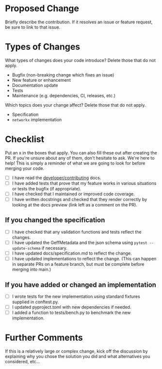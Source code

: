 # Proposed Change
Briefly describe the contribution. If it resolves an issue or feature request, be sure to link to that issue.

# Types of Changes
What types of changes does your code introduce? Delete those that do not apply.
- Bugfix (non-breaking change which fixes an issue)
- New feature or enhancement
- Documentation update
- Tests
- Maintenance (e.g. dependencies, CI, releases, etc.)

Which topics does your change affect? Delete those that do not apply.
- Specification
- `networkx` implementation

# Checklist
Put an x in the boxes that apply. You can also fill these out after creating the PR. If you're unsure about any of them, don't hesitate to ask. We're here to help! This is simply a reminder of what we are going to look for before merging your code.

- [ ] I have read the [developer/contributing](https://github.com/live-image-tracking-tools/geff/blob/main/CONTRIBUTING) docs.
- [ ] I have added tests that prove that my feature works in various situations or tests the bugfix (if appropriate).
- [ ] I have checked that I maintained or improved code coverage.
- [ ] I have written docstrings and checked that they render correctly by looking at the docs preview (link left as a comment on the PR).

## If you changed the specification
- [ ] I have checked that any validation functions and tests reflect the changes.
- [ ] I have updated the GeffMetadata and the json schema using `pytest --update-schema` if necessary.
- [ ] I have updated docs/specification.md to reflect the change.
- [ ] I have updated implementations to reflect the change. (This can happen in separate PRs on a feature branch, but must be complete before merging into main.)

## If you have added or changed an implementation
- [ ] I wrote tests for the new implementation using standard fixtures supplied in conftest.py.
- [ ] I updated pyproject.toml with new dependencies if needed.
- [ ] I added a function to tests/bench.py to benchmark the new implementation.

# Further Comments
If this is a relatively large or complex change, kick off the discussion by explaining why you chose the solution you did and what alternatives you considered, etc...